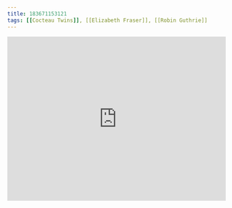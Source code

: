 ```yaml
---
title: 183671153121
tags: [[Cocteau Twins]], [[Elizabeth Fraser]], [[Robin Guthrie]]
---
```

<iframe allow="accelerometer; autoplay; clipboard-write; encrypted-media; gyroscope; picture-in-picture" allowfullscreen="" frameborder="0" height="375" id="youtube_iframe" src="https://www.youtube.com/embed/mPKNIuMyva8?feature=oembed&amp;enablejsapi=1&amp;origin=https://safe.txmblr.com&amp;wmode=opaque" width="500"></iframe>